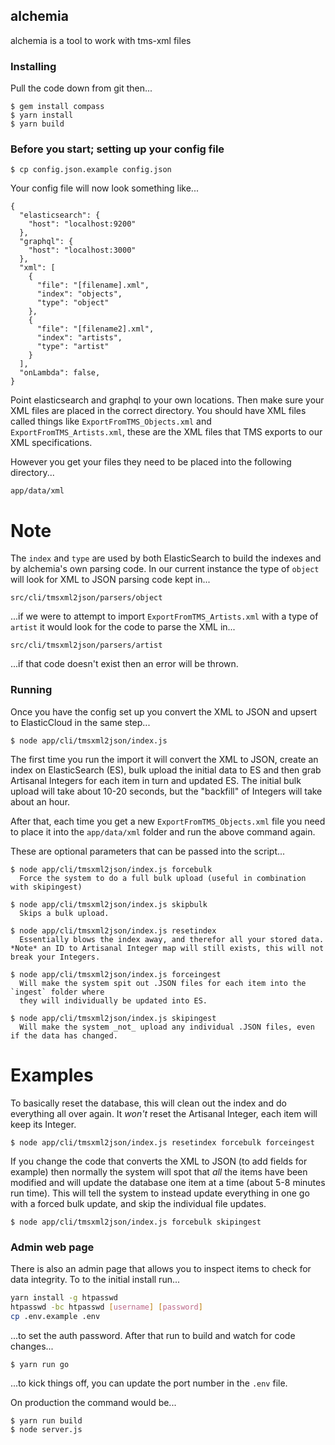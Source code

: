 ## alchemia

alchemia is a tool to work with tms-xml files

### Installing

Pull the code down from git then...

    $ gem install compass
    $ yarn install
    $ yarn build

### Before you start; setting up your config file

    $ cp config.json.example config.json

Your config file will now look something like...

    {
      "elasticsearch": {
        "host": "localhost:9200"
      },
      "graphql": {
        "host": "localhost:3000"
      },
      "xml": [
        {
          "file": "[filename].xml",
          "index": "objects",
          "type": "object"
        },
        {
          "file": "[filename2].xml",
          "index": "artists",
          "type": "artist"
        }
      ],
      "onLambda": false,
    }

Point elasticsearch and graphql to your own locations. Then make sure your XML
files are placed in the correct directory. You should have XML files called things like `ExportFromTMS_Objects.xml` and `ExportFromTMS_Artists.xml`, these are the XML files that TMS exports to our XML specifications.

However you get your files they need to be placed into the following directory...

`app/data/xml`

# Note

The `index` and `type` are used by both ElasticSearch to build the indexes and by alchemia's own parsing code. In our current instance the type of `object` will look for XML to JSON parsing code kept in...

`src/cli/tmsxml2json/parsers/object`

...if we were to attempt to import `ExportFromTMS_Artists.xml` with a type of `artist` it would look for the code to parse the XML in...

`src/cli/tmsxml2json/parsers/artist`

...if that code doesn't exist then an error will be thrown.

### Running

Once you have the config set up you convert the XML to JSON and upsert to ElasticCloud in the same step...

    $ node app/cli/tmsxml2json/index.js

The first time you run the import it will convert the XML to JSON, create an index on ElasticSearch (ES), bulk upload the initial data to ES and then grab Artisanal Integers for each item in turn and updated ES. The initial bulk upload will take about 10-20 seconds, but the "backfill" of Integers will take about an hour.

After that, each time you get a new `ExportFromTMS_Objects.xml` file you need to place it into the `app/data/xml` folder and run the above command again.

These are optional parameters that can be passed into the script...

    $ node app/cli/tmsxml2json/index.js forcebulk
      Force the system to do a full bulk upload (useful in combination with skipingest)

    $ node app/cli/tmsxml2json/index.js skipbulk
      Skips a bulk upload.

    $ node app/cli/tmsxml2json/index.js resetindex
      Essentially blows the index away, and therefor all your stored data. *Note* an ID to Artisanal Integer map will still exists, this will not break your Integers.

    $ node app/cli/tmsxml2json/index.js forceingest
      Will make the system spit out .JSON files for each item into the `ingest` folder where
      they will individually be updated into ES.

    $ node app/cli/tmsxml2json/index.js skipingest
      Will make the system _not_ upload any individual .JSON files, even if the data has changed.

# Examples

To basically reset the database, this will clean out the index and do everything all over again. It _won't_ reset the Artisanal Integer, each item will keep its Integer.

    $ node app/cli/tmsxml2json/index.js resetindex forcebulk forceingest

If you change the code that converts the XML to JSON (to add fields for example) then normally the system will spot that _all_ the items have been modified and will update the database one item at a time (about 5-8 minutes run time). This will tell the system to instead update everything in one go with a forced bulk update, and skip the individual file updates.

    $ node app/cli/tmsxml2json/index.js forcebulk skipingest

### Admin web page

There is also an admin page that allows you to inspect items to check for data integrity. To to the initial install run...

```bash
yarn install -g htpasswd
htpasswd -bc htpasswd [username] [password]
cp .env.example .env
```

...to set the auth password. After that run to build and watch for code changes...

    $ yarn run go

...to kick things off, you can update the port number in the `.env` file.

On production the command would be...

    $ yarn run build
    $ node server.js
